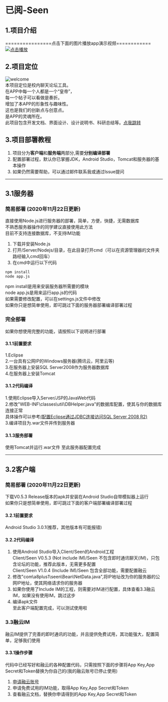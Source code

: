 # 已阅-Seen

## 1.项目介绍
================点击下面的图片播放app演示视频============  
[![点击播放](https://images.gitee.com/uploads/images/2019/0213/163441_2c9a9506_1320722.png "start.png")](https://www.youtube.com/watch?v=_2h4TFJoBZc)   

## 2.项目定位
![welcome](https://images.gitee.com/uploads/images/2019/0213/155450_9b9d05be_1320722.png "welcome.png")  
本项目定位是校内聊天论坛工具。  
在APP中每一个人都是一个“皇帝”，  
每一个帖子可以看做是奏折。  
增加了本APP的形象性与趣味性。  
这也是我们的创新点与创意点。  
是APP的灵魂所在。  
此项目包含开发文档、界面设计、设计说明书、科研总结等。[点我跳转](https://gitee.com/pross/seen)  

## 3.项目部署教程
1. 项目分为**客户端**和**服务端**两部分,需要**分别编译部署**  
2. 配置部署过程，默认你已掌握JDK，Android Studio，Tomcat和服务器的基本操作  
3. 如果仍然需要帮助，可以通过邮件联系我或通过Issue提问  
---
## 3.1服务器
### 简易部署 (2020年11月22日更新)  
直接使用Node.js进行服务器的部署，简单，方便，快捷，无需数据库  
不熟悉服务器操作的同学建议直接使用此方法  
目前不支持连接数据库，不支持IM功能  
1. 下载并安装Node.js  
2. 打开/Server/Nodejs/目录，在此目录打开cmd（可以在资源管理器的文件夹路经输入cmd回车）  
3. 在cmd中运行以下代码  
```
npm install  
node app.js  
```
npm install是用来安装服务器所需要的模块  
node app.js是用来运行app.js的代码  
如果需要修改配置，可以在settings.js文件中修改   
如果你只是想简单使用，即可跳过下面的服务器部署编译部署过程  

### 完全部署  
如果你想使用完整的功能，请按照以下说明进行部署  
#### 3.1.1前置要求
1.Eclipse  
2.一台具有公网IP的Windows服务器(腾讯云，阿里云等)  
3.在服务器上安装SQL Server2008作为服务器数据库  
4.在服务器上安装Tomcat  

#### 3.1.2代码编译
1.使用Eclipse导入Server/JSP的JavaWeb代码  
2.修改"WEB-INF\classes\util\DBHelper.java"的数据库配置，使其与你的数据库连接正常  
具体操作可以参考[(配置Eclipse通过JDBC连接访问SQL Server 2008 R2)](https://blog.csdn.net/weixin_39645559/article/details/79522379?utm_medium=distribute.pc_relevant_t0.none-task-blog-BlogCommendFromMachineLearnPai2-1.edu_weight&depth_1-utm_source=distribute.pc_relevant_t0.none-task-blog-BlogCommendFromMachineLearnPai2-1.edu_weight)  
3.编译项目为.war文件并传到服务器  

#### 3.1.3服务部署 
使用Tomcat并运行.war文件
至此服务器配置完成 

---
## 3.2客户端
### 简易部署 (2020年11月22日更新)  
下载V0.5.3 Release版本的apk并安装在Android Studio自带模拟器上运行   
如果你只是想简单使用，即可跳过下面的客户端部署编译部署过程  

#### 3.2.1前置要求
Android Studio 3.0.1(推荐，其他版本有可能报错)  

#### 3.2.2代码编译
1. 使用Android Studio导入Client/Seen的Android工程  
Client/Seen V0.5.3 (Not include IM)/Seen 不包含即时通讯聊天(IM)，只包含论坛的功能，推荐此版本，无需更多配置    
Client/Seen V1.0.4 (Include IM)/Seen 包含全部功能，需要配置融云    
2. 修改"com\a8plus1\seen\Bean\NetData.java",将IP地址改为你的服务器的公网IP地址，使其网络请求你的服务器  
3. 如果你使用了Include IM的工程，则需要对IM进行配置，具体查看3.3融云IM，如果没有使用IM，跳过这步  
4. 编译apk文件  
至此客户端配置完成，可以测试使用啦  

### 3.3融云IM
融云IM提供了完善的即时通讯的功能，并且提供免费试用，其功能强大，配置简单，足够我们使用

#### 3.3.1操作步骤
代码中已经写好和融云的各种配置代码，只需按照下面的步骤将App Key,App Secret和Token替换为你自己的(我的融云账号已停止使用)  
1. [申请融云账号](https://www.rongcloud.cn/)  
2. 申请免费试用的IM功能，取得App Key,App Secret和Token  
3. 查看融云文档，替换你申请得到的App Key,App Secret和Token  
